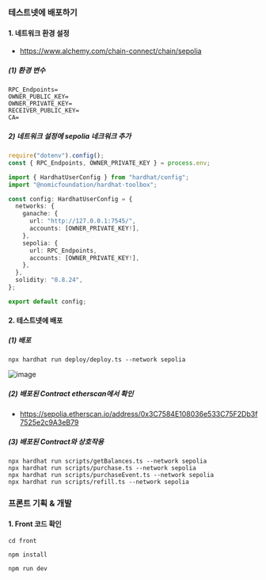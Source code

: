 ### 테스트넷에 배포하기

#### 1. 네트워크 환경 설정

- https://www.alchemy.com/chain-connect/chain/sepolia

##### (1) 환경 변수

```title=.env
RPC_Endpoints=
OWNER_PUBLIC_KEY=
OWNER_PRIVATE_KEY=
RECEIVER_PUBLIC_KEY=
CA=
```

##### 2) 네트워크 설정에 sepolia 네크워크 추가

```ts title=hardhat.config.ts
require("dotenv").config();
const { RPC_Endpoints, OWNER_PRIVATE_KEY } = process.env;

import { HardhatUserConfig } from "hardhat/config";
import "@nomicfoundation/hardhat-toolbox";

const config: HardhatUserConfig = {
  networks: {
    ganache: {
      url: "http://127.0.0.1:7545/",
      accounts: [OWNER_PRIVATE_KEY!],
    },
    sepolia: {
      url: RPC_Endpoints,
      accounts: [OWNER_PRIVATE_KEY!],
    },
  },
  solidity: "0.8.24",
};

export default config;
```

#### 2. 테스트넷에 배포

##### (1) 배포

```shell
npx hardhat run deploy/deploy.ts --network sepolia
```

![image](https://github.com/user-attachments/assets/77750cd1-00ca-43f3-81cf-0334fe2f6cea)

##### (2) 배포된 Contract etherscan에서 확인

- https://sepolia.etherscan.io/address/0x3C7584E108036e533C75F2Db3f7525e2c9A3eB79

##### (3) 배포된 Contract와 상호작용

```shell
npx hardhat run scripts/getBalances.ts --network sepolia
npx hardhat run scripts/purchase.ts --network sepolia
npx hardhat run scripts/purchaseEvent.ts --network sepolia
npx hardhat run scripts/refill.ts --network sepolia
```

### 프론트 기획 & 개발

#### 1. Front 코드 확인

```shell
cd front

npm install

npm run dev
```
